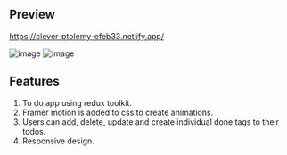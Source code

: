 ## Preview

https://clever-ptolemy-efeb33.netlify.app/

![image](https://user-images.githubusercontent.com/72314518/146541672-42dd3381-9d33-4777-9b7c-920be3aec3c6.png)
![image](https://user-images.githubusercontent.com/72314518/146541831-c4024f36-94bd-48e9-8cb0-cce4a35d0f18.png)



## Features

1) To do app using redux toolkit.
2) Framer motion is added to css to create animations.
3) Users can add, delete, update and create individual done tags to their todos.
4) Responsive design.

